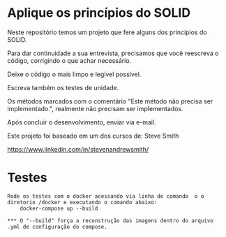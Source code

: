 # Aplique os princípios do SOLID

Neste repositório temos um projeto que fere alguns dos princípios do SOLID.

Para dar continuidade a sua entrevista, precisamos que você reescreva o código, corrigindo o que achar necessário.

Deixe o código o mais limpo e legível possível.

Escreva também os testes de unidade.

Os métodos marcados com o comentário "Este método não precisa ser implementado.", realmente não precisam ser implementados.

Após concluir o desenvolvimento, enviar via e-mail.

Este projeto foi baseado em um dos cursos de:
Steve Smith 

https://www.linkedin.com/in/stevenandrewsmith/


# Testes
    Rode os testes com o docker acessando via linha de comando  o o diretorio /docker e executando o comando abaixo:
        docker-compose up --build

    *** O "--build" força a reconstrução das imagens dentro do arquivo .yml de configuração do compose.